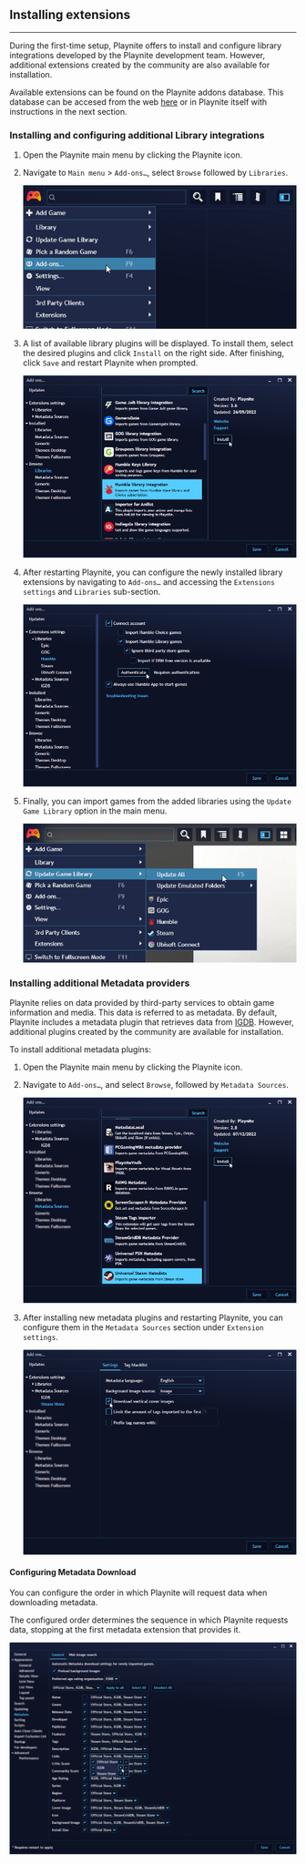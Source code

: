## Installing extensions

---------------------

During the first-time setup, Playnite offers to install and configure library integrations developed by the Playnite development team. However, additional extensions created by the community are also available for installation.

Available extensions can be found on the Playnite addons database. This database can be accesed from the web [here](https://playnite.link/addons.html) or in Playnite itself with instructions in the next section.

### Installing and configuring additional Library integrations

1. Open the Playnite main menu by clicking the Playnite icon.
2. Navigate to `Main menu` > `Add-ons…`, select `Browse` followed by `Libraries`.

   ![Installing Additional Library Integrations](images/extensionsSupport_AddonsMenuItem.png)

3. A list of available library plugins will be displayed. To install them, select the desired plugins and click `Install` on the right side. After finishing, click `Save` and restart Playnite when prompted.

   ![Installing Additional Library Integrations](images/extensionsSupport_InstallLibPlugin.png)

4. After restarting Playnite, you can configure the newly installed library extensions by navigating to `Add-ons…` and accessing the `Extensions settings` and `Libraries` sub-section.

   ![Configuring Library Extensions](images/extensionsSupport_ConfigureLibPlugin.png)

5. Finally, you can import games from the added libraries using the `Update Game Library` option in the main menu.

   ![Importing Games](images/extensionsSupport_UpdateLibrary.png)

### Installing additional Metadata providers

Playnite relies on data provided by third-party services to obtain game information and media. This data is referred to as metadata. By default, Playnite includes a metadata plugin that retrieves data from [IGDB](https://www.igdb.com/). However, additional plugins created by the community are available for installation.

To install additional metadata plugins:

1. Open the Playnite main menu by clicking the Playnite icon.
2. Navigate to `Add-ons…`, and select `Browse`, followed by `Metadata Sources`.

   ![Installing Additional Metadata Providers](images/extensionsSupport_InstallMetadataPlugin.png)

3. After installing new metadata plugins and restarting Playnite, you can configure them in the `Metadata Sources` section under `Extension settings`.

   ![Configuring Metadata Plugins](images/extensionsSupport_ConfigureMetadataPlugin.png)

#### Configuring Metadata Download

You can configure the order in which Playnite will request data when downloading metadata.

The configured order determines the sequence in which Playnite requests data, stopping at the first metadata extension that provides it.

   ![image-20230111140734915](images/extensionsSupport_MetadataSettings.png)